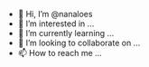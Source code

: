 - 👋 Hi, I’m @nanaloes
- 👀 I’m interested in ...
- 🌱 I’m currently learning ...
- 💞️ I’m looking to collaborate on ...
- 📫 How to reach me ...

<!---
nanaloes/nanaloes is a ✨ special ✨ repository because its `README.md` (this file) appears on your GitHub profile.
You can click the Preview link to take a look at your changes.
--->
